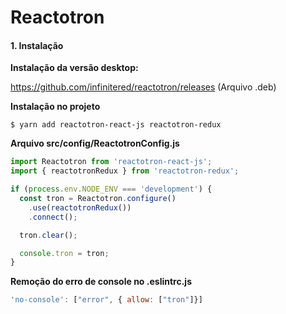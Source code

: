 # Reactotron

#### 1. Instalação

**Instalação da versão desktop:**

https://github.com/infinitered/reactotron/releases (Arquivo .deb)

**Instalação no projeto**

`$ yarn add reactotron-react-js reactotron-redux`

**Arquivo src/config/ReactotronConfig.js**

```js
import Reactotron from 'reactotron-react-js';
import { reactotronRedux } from 'reactotron-redux';

if (process.env.NODE_ENV === 'development') {
  const tron = Reactotron.configure()
    .use(reactotronRedux())
    .connect();

  tron.clear();

  console.tron = tron;
}
```

**Remoção do erro de console no .eslintrc.js**

```js
'no-console': ["error", { allow: ["tron"]}]
```